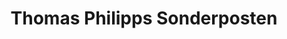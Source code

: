 ---
title: "Thomas Philipps Sonderposten"
url: /ludwigsau/thomas-philipps-sonderposten/
shop: Kramladen
---